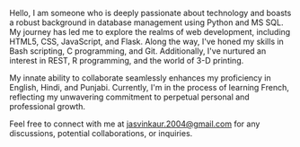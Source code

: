 Hello, I am someone who is deeply passionate about technology and boasts a robust background in database management using Python and MS SQL. My journey has led me to explore the realms of web development, including HTML5, CSS, JavaScript, and Flask. Along the way, I've honed my skills in Bash scripting, C programming, and Git. Additionally, I've nurtured an interest in REST, R programming, and the world of 3-D printing.

My innate ability to collaborate seamlessly enhances my proficiency in English, Hindi, and Punjabi. Currently, I'm in the process of learning French, reflecting my unwavering commitment to perpetual personal and professional growth.

Feel free to connect with me at jasvinkaur.2004@gmail.com for any discussions, potential collaborations, or inquiries.
